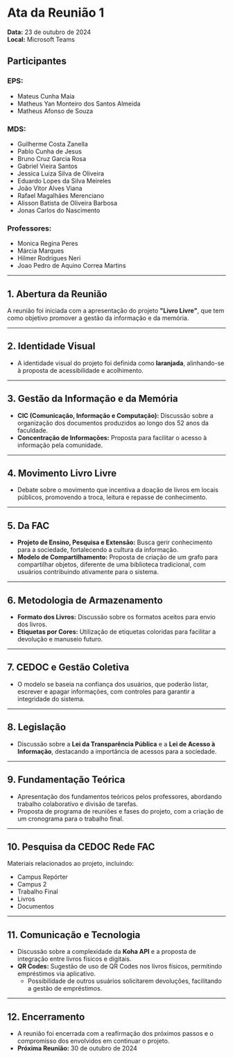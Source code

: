 # Ata da Reunião 1

**Data:** 23 de outubro de 2024  
**Local:** Microsoft Teams  

## Participantes
### EPS:
- Mateus Cunha Maia  
- Matheus Yan Monteiro dos Santos Almeida  
- Matheus Afonso de Souza 

### MDS:
- Guilherme Costa Zanella  
- Pablo Cunha de Jesus  
- Bruno Cruz Garcia Rosa  
- Gabriel Vieira Santos  
- Jessica Luiza Silva de Oliveira  
- Eduardo Lopes da Silva Meireles  
- João Vitor Alves Viana  
- Rafael Magalhães Merenciano  
- Alisson Batista de Oliveira Barbosa  
- Jonas Carlos do Nascimento  

### Professores:
- Monica Regina Peres  
- Márcia Marques  
- Hilmer Rodrigues Neri  
- Joao Pedro de Aquino Correa Martins  

---

## 1. Abertura da Reunião  
A reunião foi iniciada com a apresentação do projeto **"Livro Livre"**, que tem como objetivo promover a gestão da informação e da memória.  

---

## 2. Identidade Visual  
- A identidade visual do projeto foi definida como **laranjada**, alinhando-se à proposta de acessibilidade e acolhimento.  

---

## 3. Gestão da Informação e da Memória  
- **CIC (Comunicação, Informação e Computação):** Discussão sobre a organização dos documentos produzidos ao longo dos 52 anos da faculdade.  
- **Concentração de Informações:** Proposta para facilitar o acesso à informação pela comunidade.  

---

## 4. Movimento Livro Livre  
- Debate sobre o movimento que incentiva a doação de livros em locais públicos, promovendo a troca, leitura e repasse de conhecimento.  

---

## 5. Da FAC  
- **Projeto de Ensino, Pesquisa e Extensão:** Busca gerir conhecimento para a sociedade, fortalecendo a cultura da informação.  
- **Modelo de Compartilhamento:** Proposta de criação de um grafo para compartilhar objetos, diferente de uma biblioteca tradicional, com usuários contribuindo ativamente para o sistema.  

---

## 6. Metodologia de Armazenamento  
- **Formato dos Livros:** Discussão sobre os formatos aceitos para envio dos livros.  
- **Etiquetas por Cores:** Utilização de etiquetas coloridas para facilitar a devolução e manuseio futuro.  

---

## 7. CEDOC e Gestão Coletiva  
- O modelo se baseia na confiança dos usuários, que poderão listar, escrever e apagar informações, com controles para garantir a integridade do sistema.  

---

## 8. Legislação  
- Discussão sobre a **Lei da Transparência Pública** e a **Lei de Acesso à Informação**, destacando a importância de acessos para a sociedade.  

---

## 9. Fundamentação Teórica  
- Apresentação dos fundamentos teóricos pelos professores, abordando trabalho colaborativo e divisão de tarefas.  
- Proposta de programa de reuniões e fases do projeto, com a criação de um cronograma para o trabalho final.  

---

## 10. Pesquisa da CEDOC Rede FAC  
Materiais relacionados ao projeto, incluindo:  
- Campus Repórter  
- Campus 2  
- Trabalho Final  
- Livros  
- Documentos  

---

## 11. Comunicação e Tecnologia  
- Discussão sobre a complexidade da **Koha API** e a proposta de integração entre livros físicos e digitais.  
- **QR Codes:** Sugestão de uso de QR Codes nos livros físicos, permitindo empréstimos via aplicativo.  
  - Possibilidade de outros usuários solicitarem devoluções, facilitando a gestão de empréstimos.  

---

## 12. Encerramento  
- A reunião foi encerrada com a reafirmação dos próximos passos e o compromisso dos envolvidos em continuar o projeto.  
- **Próxima Reunião:** 30 de outubro de 2024  

